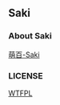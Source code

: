 ## Saki

### About Saki

[萌百-Saki](https://zh.moegirl.org/%E5%AE%AB%E6%B0%B8%E5%92%B2)

### LICENSE

[WTFPL](http://www.wtfpl.net/)
